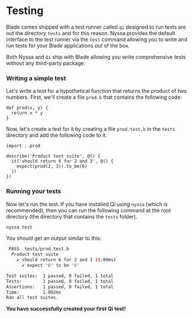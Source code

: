 # Testing

Blade comes shipped with a test runner called `qi` designed to run tests are out the directory `tests` and for this reason. Nyssa provides the default interface to the test runner via the `test` command allowing you to write and run tests for your Blade applications out of the box.

Both Nyssa and `Qi` ship with Blade allowing you write comprehensive tests without any third-party package.

### Writing a simple test

Let's write a test for a hypothetical function that returns the product of two numbers. First, we'll create a file `prod.b` that contains the following code:

```blade
def prod(x, y) {
  return x * y
}
```

Now, let's create a test for it by creating a file `prod.test.b` in the `tests` directory and add the following code to it.

```blade
import ..prod

describe('Product test suite', @() {
  it('should return 6 for 2 and 3', @() {
    expect(prod(2, 3)).to_be(6)
  })
})
```

### Running your tests

Now let's run the test. If you have installed Qi using `nyssa` (which is recommended), then you can run the following command at the root directory (the directory that contains the `tests` folder).

```sh
nyssa test
```

You should get an output similar to this:

```sh
 PASS  tests/prod.test.b
  Product test suite
    ✔ should return 6 for 2 and 3 (1.09ms)
      ✔ expect "6" to be "6"

Test suites:  1 passed, 0 failed, 1 total
Tests:        1 passed, 0 failed, 1 total
Assertions:   1 passed, 0 failed, 1 total
Time:         1.092ms
Ran all test suites.
```

**You have successfully created your first Qi test!**
